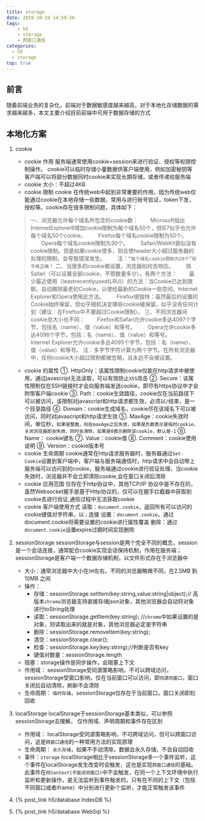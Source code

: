 ```yaml
---
title: storage
date: 2019-10-29 14:59:56
tags:
    - h5
    - storage
    - 跨窗口通信
categories:
  - h5
  - storage
top: true
---
```

## 前言
  随着前端业务的复杂化，前端对于数据敏感度越来越高，对于本地化存储数据的需求越来越多，本文主要介绍目前前端中可用于数据存储的方式

## 本地化方案
1. cookie
    + cookie 作用
        服务端通常使用cookie+session来进行验证、授权等权限控制操作。
        cookie可以临时存储小量数据供客户端使用，例如加密秘钥等
        客户端可以将部分数据同时cookie来实现长期存储，或者传递给服务端
    + cookie 大小：不超过4KB
    + cookie 限制
    cookie 在传统web中起到非常重要的作用，因为传统web仅能通过cookie在本地存储一些数据，常用与进行账号验证，token下发，授权等。cookie存在很多限制问题，具体如下：
    > 一、浏览器允许每个域名所包含的cookie数：
  　&emsp;Microsoft指出InternetExplorer8增加cookie限制为每个域名50个，但IE7似乎也允许每个域名50个cookie。
    &emsp;&emsp;Firefox每个域名cookie限制为50个。
    &emsp;&emsp;Opera每个域名cookie限制为30个。
    &emsp;&emsp;Safari/WebKit貌似没有cookie限制。但是如果cookie很多，则会使header大小超过服务器的处理的限制，会导致错误发生。
    &emsp;&emsp;注：`“每个域名cookie限制为20个”将不再正确`！
    二、当很多的cookie被设置，浏览器如何去响应。
    &emsp;&emsp;除Safari（可以设置全部cookie，不管数量多少），有两个方法：
    &emsp;&emsp;最少最近使用（leastrecentlyused(LRU)）的方法：当Cookie已达到限额，自动踢除最老的Cookie，以使给最新的Cookie一些空间。Internet Explorer和Opera使用此方法。
    &emsp;&emsp;Firefox很独特：虽然最后的设置的Cookie始终保留，但似乎随机决定哪些cookie被保留。似乎没有任何计划（建议：在Firefox中不要超过Cookie限制）。
    三、不同浏览器间cookie总大小也不同：
    &emsp;&emsp;Firefox和Safari允许cookie多达4097个字节，包括名（name）、值（value）和等号。
    &emsp;&emsp;Opera允许cookie多达4096个字节，包括：名（name）、值（value）和等号。
    &emsp;&emsp;Internet Explorer允许cookie多达4095个字节，包括：名（name）、值（value）和等号。
    注：多字节字符计算为两个字节。在所有浏览器中，任何cookie大小超过限制都被忽略，且永远不会被设置。
    
    + cookie 的属性
        ①. HttpOnly：该属性限制cookie仅能在http请求中被使用，通过javascript无法读取，可以有效防止`XSS`攻击
        ②. Secure：该属性限制仅在SSH链接时才会向服务端发送cookie，即尽有https协议中才会附带客户端cookie
        ③. Path：cookie生效路径，cookie仅在当前路径下可以被访问，该限制对javascript和http请求都生效，必须以`/`结束，是一个目录路径
        ④. Domain：cookie生成域名，cookie尽在该域名下可以被访问，同时对javascript和http请求生效
        ⑤. MaxAge：cookie失效时间，单位秒，`如果是整数，则在maxAge之后失效，如果是负数表示是临时cookie，关闭浏览器即会失效，同时会清除，如果是0表示删除该cookie，默认是-1`
        ⑥. Name： cookie键名
        ⑦. Value：cookie值
        ⑧. Comment：cookie使用说明
        ⑨. Version：cookie版本号
    + cookie 生命周期
        cookie通常在http请求服务器时，服务器通过`Set-Cookie`设置到客户端中，客户端与服务端通信时，http请求中会自动带上服务端可以访问到的cookie，服务端通过cookie进行验证处理，当cookie失效时，浏览器并不会立即清除cookie,会在窗口关闭后清除
    + cookie 应用范围
        仅存在于http协议中，其他TCP/IP 协议中是不存在的，虽然Websocket握手是基于Http协议的，仅可以在握手拦截器中获取到cookie去进行验证,通信过程中无法获取cookie
    + cookie 客户端使用方式
        读取：`document.cookie`，返回所有可以访问的cookie键值对字符串，以`；`连接
        设置：`document.cookie`，通过document.cookie将需要设置的cookie进行属性覆盖
        删除：通过`document.cookie`设置expire过期时间实现删除
2. sessionStorage
    sessionStorage与session是两个完全不同的概念，session是一个会话连接，通常配合cookie实现会话保持机制，作用在服务端；sessionStorage是客户端一个数据存储机制，以文件形式存在于浏览器中
    - 大小：通常浏览器中大小在`5M`左右，不同的浏览器略微不同，在2.5MB 到 10MB 之间
    - 操作：
        + 存储：sessionStorage.setItem(key:string,value:string|object);// 高版本`chrome`浏览器支持直接存储json对象，其他浏览器会自动将对象进行toString处理
        + 读取：sessionStorage.getItem(key:string); //`chrome`中如果设置的是对象，则读取出来的就是对象，其他浏览器必定是字符串 
        + 删除：sessionStorage.removeItem(key:string);
        + 清空：sessionStorage.clear();
        + 检查：sessionStorage.key(key:string);//判断是否有key
        + 键值对数量：sessionStorage.length
    - 阻塞：storage操作是同步操作，会阻塞上下文
    - 作用域：
        sessionStorage受同源策略影响，不可以跨域访问，sessionStorage受窗口影响，仅在当前窗口可以访问，即`同源同窗口`，窗口关闭后自动清除，刷新不会清除
    - 生命周期：
        `临时存储`，sessionStorage仅存在于当前窗口，窗口关闭即刻回收
3. localStorage
    localStorage于sessionStorage基本类似，可以参照sessionStorage去理解， 仅作用域、声明周期和事件存在区别
    - 作用域：
        localStorage受同源策略影响，不可跨域访问，但可以跨窗口访问，这是`跨窗口通信`的一种常用方法的实现原理
    - 生命周期：
        `永久存储`，如果不手动清除，数据会永久存储，不会自动回收
    - 事件：`storage`
        localStorage相比于sessionStorage多一个事件监听，这个事件在localStorage发生改变时会触发，这也是实现`跨窗口通信`的基础。此事件在`同Context(不能说同窗口)`中不会触发，在同一个上下文环境中执行监听和更新操作，是无法监听到事件触发的，只有在不同的上下文（包括不同窗口或者iframe）中分别进行更新个监听，才能正常触发该事件
4. {% post_link h5/database IndexDB %}
5. {% post_link h5/database WebSql %}
